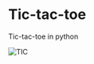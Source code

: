 # Tic-tac-toe
Tic-tac-toe in python 

![TIC](https://scirra.com/images/newstore/products/2063/splash.png)  


